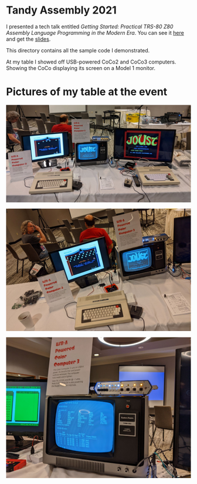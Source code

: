 # Tandy Assembly 2021 

I presented a tech talk entitled *Getting Started: Practical TRS-80 Z80
Assembly Language Programming in the Modern Era*. You can see it
[here](https://youtu.be/kLIUGU7cHe8?si=r5LQcLbRWnDLPWrL) and get the
[slides](https://docs.google.com/presentation/d/1X9he4ldviZSD3peUbSzJ6dYJNqB_PLA4O2Yt_62N2F0/edit?usp=sharing).

This directory contains all the sample code I demonstrated.

At my table I showed off USB-powered CoCo2 and CoCo3 computers. Showing the
CoCo displaying its screen on a Model 1 monitor.

# Pictures of my table at the event

![My Table](../etc/images/ta21_mytable.jpg?raw=true "My Table")

![USB-powered CoCo2](../etc/images/ta21_usbcoco2.jpg?raw=true "USB-powered CoCo2")

![Model 1 Monitor showing CoCo](../etc/images/ta21_cocom1screen.jpg?raw=true "Model 1 Monitor showing CoCo")
